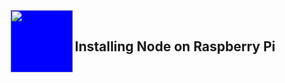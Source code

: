 <a href="https://nodejs.org/en/download/"><img src="https://nodejs.org/static/images/logo.svg" style="background-color:blue;" align="left" width="100px"></a>

<br>

## Installing Node on Raspberry Pi

<br>


